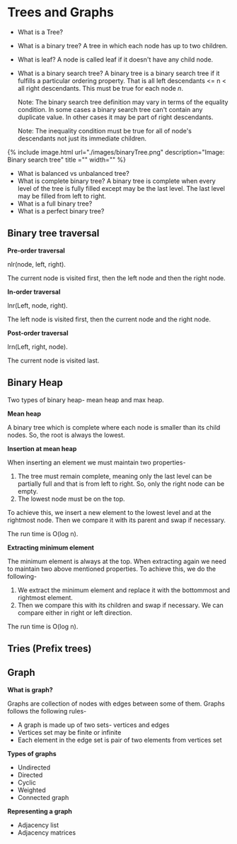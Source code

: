 # Trees and Graphs

- What is a Tree?
- What is a binary tree?
  A tree in which each node has up to two children.
- What is leaf?
  A node is called leaf if it doesn't have any child node.
- What is a binary search tree?
  A binary tree is a binary search tree if it fulfills a particular ordering
  property. That is all left descendants <= n < all right descendants. This must
  be true for each node *n*.
   
  Note: The binary search tree definition may vary in terms of the equality
  condition. In some cases a binary search tree can't contain any duplicate
  value. In other cases it may be part of right descendants.

  Note: The inequality condition must be true for all of node's descendants not
  just its immediate children.

{% include image.html url="./images/binaryTree.png" description="Image: Binary search tree" title ="" width="" %}

- What is balanced vs unbalanced tree?
- What is complete binary tree?
  A binary tree is complete when every level of the tree is fully filled except
  may be the last level. The last level may be filled from left to right.
- What is a full binary tree?
- What is a perfect binary tree?

## Binary tree traversal

**Pre-order traversal**

nlr(node, left, right).

The current node is visited first, then the left node and then the right node.

**In-order traversal**

lnr(Left, node, right).

The left node is visited first, then the current node and the right node.

**Post-order traversal**

lrn(Left, right, node).

The current node is visited last.

## Binary Heap

Two types of binary heap- mean heap and max heap.

**Mean heap**

A binary tree which is complete where each node is smaller than its child nodes.
So, the root is always the lowest.

**Insertion at mean heap**

When inserting an element we must maintain two properties- 

1) The tree must remain complete, meaning only the last level can be partially
full and that is from left to right. So, only the right node can be empty.
2) The lowest node must be on the top.

To achieve this, we insert a new element to the lowest level and at the
rightmost node. Then we compare it with its parent and swap if necessary.

The run time is O(log n).

**Extracting minimum element**

The minimum element is always at the top. When extracting again we need to
maintain two above mentioned properties. To achieve this, we do the following-

1) We extract the minimum element and replace it with the bottommost and
rightmost element.
2) Then we compare this with its children and swap if necessary. We can compare
either in right or left direction.

The run time is O(log n).

## Tries (Prefix trees)

## Graph

**What is graph?**

Graphs are collection of nodes with edges between some of them. Graphs follows
the following rules-

- A graph is made up of two sets- vertices and edges
- Vertices set may be finite or infinite
- Each element in the edge set is pair of two elements from vertices set

**Types of graphs**

- Undirected
- Directed
- Cyclic
- Weighted
- Connected graph

**Representing a graph**

- Adjacency list
- Adjacency matrices













